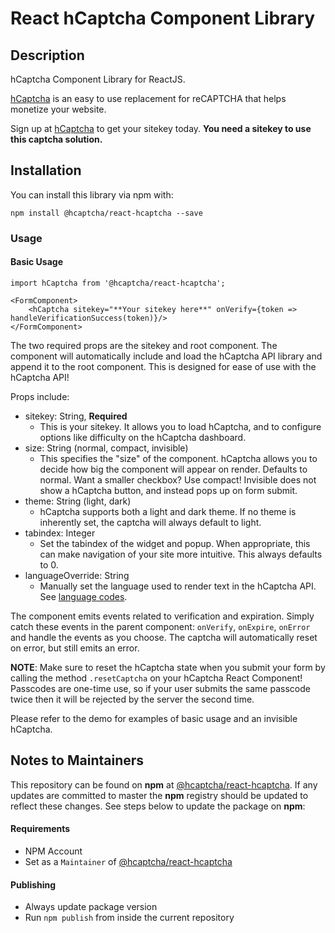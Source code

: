 # React hCaptcha Component Library

## Description

hCaptcha Component Library for ReactJS.

[hCaptcha](https://www.hcaptcha.com) is an easy to use replacement for reCAPTCHA that helps monetize your website.

Sign up at [hCaptcha](https://wwww.hcaptcha.com) to get your sitekey today. **You need a sitekey to use this captcha solution.**

## Installation

You can install this library via npm with:

```
npm install @hcaptcha/react-hcaptcha --save
```

### Usage

#### Basic Usage

```
import hCaptcha from '@hcaptcha/react-hcaptcha';

<FormComponent>
    <hCaptcha sitekey="**Your sitekey here**" onVerify={token => handleVerificationSuccess(token)}/>
</FormComponent>
```

The two required props are the sitekey and root component. The component will automatically include and load the
hCaptcha API library and append it to the root component. This is designed for ease of use with the hCaptcha API!

Props include:

- sitekey: String, **Required**
  - This is your sitekey. It allows you to load hCaptcha, and to configure options like difficulty on the hCaptcha dashboard.
- size: String (normal, compact, invisible)
  - This specifies the "size" of the component. hCaptcha allows you to decide how big the component will appear on render. Defaults to normal.
    Want a smaller checkbox? Use compact! Invisible does not show a hCaptcha button, and instead pops up on form submit.
- theme: String (light, dark)
  - hCaptcha supports both a light and dark theme. If no theme is inherently set, the captcha will always default to light.
- tabindex: Integer
  - Set the tabindex of the widget and popup. When appropriate, this can make navigation of your site more intuitive. This always defaults to 0.
- languageOverride: String
  - Manually set the language used to render text in the hCaptcha API. See [language codes](https://hcaptcha.com/docs/languages).

The component emits events related to verification and expiration. Simply catch these events in the parent component: `onVerify`, `onExpire`, `onError` and handle the events as you choose. The captcha will automatically reset on error, but still emits an error.

**NOTE**: Make sure to reset the hCaptcha state when you submit your form by calling the method `.resetCaptcha` on your hCaptcha React Component! Passcodes are one-time use, so if your user submits the same passcode twice then it will be rejected by the server the second time.

Please refer to the demo for examples of basic usage and an invisible hCaptcha.

## Notes to Maintainers

This repository can be found on **npm** at [@hcaptcha/react-hcaptcha](https://www.npmjs.com/package/@hcaptcha/react-hcaptcha). If any updates are committed to master the **npm** registry should be updated to reflect these changes. See steps below to update the package on **npm**:

#### Requirements

- NPM Account
- Set as a `Maintainer` of [@hcaptcha/react-hcaptcha](https://www.npmjs.com/package/@hcaptcha/react-hcaptcha)

#### Publishing

- Always update package version
- Run `npm publish` from inside the current repository
